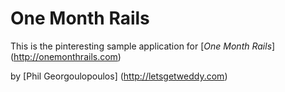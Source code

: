 # One Month Rails

This is the pinteresting sample application for 
[*One Month Rails*] (http://onemonthrails.com)

by [Phil Georgoulopoulos] (http://letsgetweddy.com)